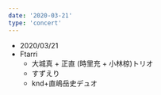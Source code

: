 ```yaml
---
date: '2020-03-21'
type: 'concert'
---
```


* 2020/03/21
* Ftarri
  * 大城真 + 正直 (時里充 + 小林椋)トリオ
  * すずえり
  * knd+直嶋岳史デュオ
